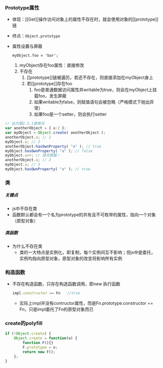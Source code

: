 
### Prototype属性

- 体现：[[Get]]操作访问对象上的属性不存在时，就会使用对象的[[prototype]]链
- 终点：`Object.prototype`

- 属性设置与屏蔽

  ```
  myObject.foo = 'bar';
  ```

  1. myObject存在foo属性：直接修改
  2. 不存在
     1. [[prototype]]链被遍历，若还不存在，则直接添加在myObject身上
     2. 若[[prototype]]存在foo
        1. foo是普通数据访问属性并writable为true，则会在myObject上挂载foo，发生屏蔽
        2. 如果writable为false，则赋值语句会被忽略（严格模式下抛出异常）
        3. 如果foo是一个setter，则会执行setter

```js
// 此为第2.2.1类情况
var anotherObject = { a:2 }; 
var myObject = Object.create( anotherObject ); 
anotherObject.a; // 2
myObject.a; // 2
anotherObject.hasOwnProperty( "a" ); // true
myObject.hasOwnProperty( "a" ); // false 
myObject.a++; // 隐式屏蔽！
anotherObject.a; // 2
myObject.a; // 3 
myObject.hasOwnProperty( "a" ); // true
```

### 类

##### 关键点

- js中不存在类
- 函数默认都会有一个名为prototype的共有且不可枚举的属性，指向一个对象（原型对象）

##### 类函数

- 为什么不存在类
  - 类的一大特点是实例化，即复制，每个实例间互不影响；但js中是委托，实例均指向原型对象，原型对象的改变将影响所有实例

### 构造函数

- 不存在构造函数，只存在构造函数调用，即new 执行函数

  ```js
  impl.constructor == Fn   //true
  ```

  - 实际上impl并没有contructor属性，而是Fn.prototype.constructor == Fn，只是impl委托了Fn的原型对象而已



### create的polyfill

```js
if (!Object.create) { 
    Object.create = function(o) { 
        function F(){} 
        F.prototype = o; 
        return new F(); 
    }; 
}
```

